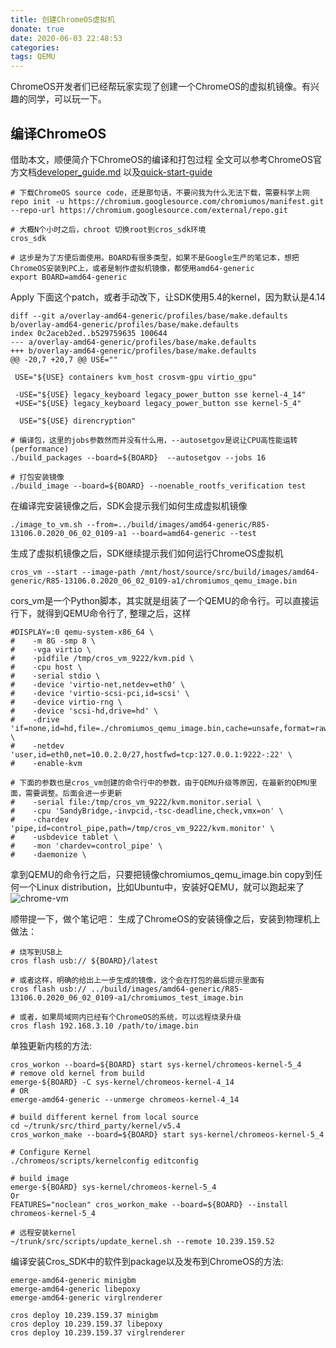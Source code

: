 ```yaml
---
title: 创建ChromeOS虚拟机
donate: true
date: 2020-06-03 22:48:53
categories:
tags: QEMU
---
```


ChromeOS开发者们已经帮玩家实现了创建一个ChromeOS的虚拟机镜像。有兴趣的同学，可以玩一下。

## 编译ChromeOS
借助本文，顺便简介下ChromeOS的编译和打包过程
全文可以参考ChromeOS官方文档[developer_guide.md](https://chromium.googlesource.com/chromiumos/docs/+/master/developer_guide.md)
以及[quick-start-guide](https://sites.google.com/a/chromium.org/dev/chromium-os/quick-start-guide)

```
# 下载ChromeOS source code，还是那句话，不要问我为什么无法下载，需要科学上网
repo init -u https://chromium.googlesource.com/chromiumos/manifest.git --repo-url https://chromium.googlesource.com/external/repo.git 

# 大概N个小时之后，chroot 切换root到cros_sdk环境
cros_sdk

# 这步是为了方便后面使用。BOARD有很多类型，如果不是Google生产的笔记本，想把ChromeOS安装到PC上，或者是制作虚拟机镜像，都使用amd64-generic
export BOARD=amd64-generic
```

Apply 下面这个patch，或者手动改下，让SDK使用5.4的kernel，因为默认是4.14
```
diff --git a/overlay-amd64-generic/profiles/base/make.defaults b/overlay-amd64-generic/profiles/base/make.defaults
index 0c2aceb2ed..b529759635 100644
--- a/overlay-amd64-generic/profiles/base/make.defaults
+++ b/overlay-amd64-generic/profiles/base/make.defaults
@@ -20,7 +20,7 @@ USE=""

 USE="${USE} containers kvm_host crosvm-gpu virtio_gpu"

 -USE="${USE} legacy_keyboard legacy_power_button sse kernel-4_14"
 +USE="${USE} legacy_keyboard legacy_power_button sse kernel-5_4"

  USE="${USE} direncryption"

```
```
# 编译包，这里的jobs参数然而并没有什么用，--autosetgov是说让CPU高性能运转(performance)
./build_packages --board=${BOARD}  --autosetgov --jobs 16

# 打包安装镜像
./build_image --board=${BOARD} --noenable_rootfs_verification test
```
在编译完安装镜像之后，SDK会提示我们如何生成虚拟机镜像
```
./image_to_vm.sh --from=../build/images/amd64-generic/R85-13106.0.2020_06_02_0109-a1 --board=amd64-generic --test

```
生成了虚拟机镜像之后，SDK继续提示我们如何运行ChromeOS虚拟机
```
cros_vm --start --image-path /mnt/host/source/src/build/images/amd64-generic/R85-13106.0.2020_06_02_0109-a1/chromiumos_qemu_image.bin
```
cors_vm是一个Python脚本，其实就是组装了一个QEMU的命令行。可以直接运行下，就得到QEMU命令行了, 整理之后，这样

```
#DISPLAY=:0 qemu-system-x86_64 \
#    -m 8G -smp 8 \
#    -vga virtio \
#    -pidfile /tmp/cros_vm_9222/kvm.pid \
#    -cpu host \
#    -serial stdio \
#    -device 'virtio-net,netdev=eth0' \
#    -device 'virtio-scsi-pci,id=scsi' \
#    -device virtio-rng \
#    -device 'scsi-hd,drive=hd' \
#    -drive 'if=none,id=hd,file=./chromiumos_qemu_image.bin,cache=unsafe,format=raw' \
#    -netdev 'user,id=eth0,net=10.0.2.0/27,hostfwd=tcp:127.0.0.1:9222-:22' \
#    -enable-kvm

# 下面的参数也是cros_vm创建的命令行中的参数，由于QEMU升级等原因，在最新的QEMU里面，需要调整。后面会进一步更新
#    -serial file:/tmp/cros_vm_9222/kvm.monitor.serial \
#    -cpu 'SandyBridge,-invpcid,-tsc-deadline,check,vmx=on' \
#    -chardev 'pipe,id=control_pipe,path=/tmp/cros_vm_9222/kvm.monitor' \
#    -usbdevice tablet \
#    -mon 'chardev=control_pipe' \
#    -daemonize \
```
拿到QEMU的命令行之后，只要把镜像chromiumos_qemu_image.bin copy到任何一个Linux distribution，比如Ubuntu中，安装好QEMU，就可以跑起来了
![chrome-vm](chrome-vm.png)

顺带提一下，做个笔记吧：
生成了ChromeOS的安装镜像之后，安装到物理机上做法：
```
# 烧写到USB上
cros flash usb:// ${BOARD}/latest 

# 或者这样，明确的给出上一步生成的镜像，这个会在打包的最后提示里面有
cros flash usb:// ../build/images/amd64-generic/R85-13106.0.2020_06_02_0109-a1/chromiumos_test_image.bin

# 或者，如果局域网内已经有个ChromeOS的系统，可以远程烧录升级
cros flash 192.168.3.10 /path/to/image.bin
```
单独更新内核的方法:
```
cros_workon --board=${BOARD} start sys-kernel/chromeos-kernel-5_4
# remove old kernel from build
emerge-${BOARD} -C sys-kernel/chromeos-kernel-4_14
# OR
emerge-amd64-generic --unmerge chromeos-kernel-4_14

# build different kernel from local source
cd ~/trunk/src/third_party/kernel/v5.4
cros_workon_make --board=${BOARD} start sys-kernel/chromeos-kernel-5_4

# Configure Kernel
./chromeos/scripts/kernelconfig editconfig

# build image
emerge-${BOARD} sys-kernel/chromeos-kernel-5_4
Or
FEATURES="noclean" cros_workon_make --board=${BOARD} --install chromeos-kernel-5_4

# 远程安装kernel
~/trunk/src/scripts/update_kernel.sh --remote 10.239.159.52

```
编译安装Cros_SDK中的软件到package以及发布到ChromeOS的方法:
```
emerge-amd64-generic minigbm 
emerge-amd64-generic libepoxy 
emerge-amd64-generic virglrenderer 

cros deploy 10.239.159.37 minigbm
cros deploy 10.239.159.37 libepoxy
cros deploy 10.239.159.37 virglrenderer
```
